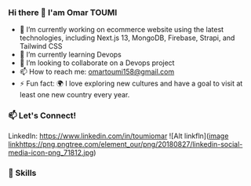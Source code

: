 ### Hi there 👋 I'am Omar TOUMI

<!--
**TOUMIOmar/TOUMIOmar** is a ✨ _special_ ✨ repository because its `README.md` (this file) appears on your GitHub profile.

Here are some ideas to get you started:

- 🔭 I’m currently working on ecommerce website
using the latest technologies, including Next.js 13,
MongoDB, Firebase, Strapi, and Tailwind CSS
- 🌱 I’m currently learning Devops
- 👯 I’m looking to collaborate on a Devops project
- 🤔 I’m looking for help with ...
- 💬 Ask me about ...
- 📫 How to reach me: omartoumi158@gmail.com
- 😄 Pronouns: ...
- ⚡ Fun fact: 🌍 I love exploring new cultures and have a goal to visit at least one new country every year.
-->
- 🔭 I’m currently working on ecommerce website
using the latest technologies, including Next.js 13,
MongoDB, Firebase, Strapi, and Tailwind CSS
- 🌱 I’m currently learning Devops
- 👯 I’m looking to collaborate on a Devops project
- 📫 How to reach me: omartoumi158@gmail.com
- ⚡ Fun fact: 🌍 I love exploring new cultures and have a goal to visit at least one new country every year.

### 📫 Let's Connect!
LinkedIn: https://www.linkedin.com/in/toumiomar
![Alt linkfln]([image link](https://png.pngtree.com/element_our/png/20180827/linkedin-social-media-icon-png_71812.jpg)https://png.pngtree.com/element_our/png/20180827/linkedin-social-media-icon-png_71812.jpg)


### 🚀 Skills




